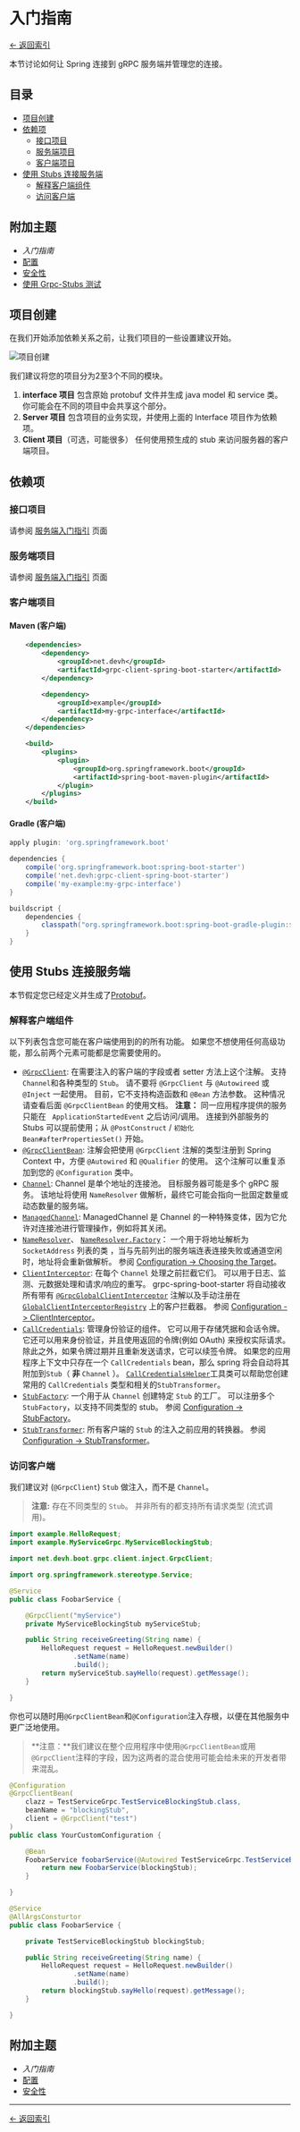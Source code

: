 # 入门指南

[<- 返回索引](../index.md)

本节讨论如何让 Spring 连接到 gRPC 服务端并管理您的连接。

## 目录 <!-- omit in toc -->

- [项目创建](#project-setup)
- [依赖项](#dependencies)
  - [接口项目](#interface-project)
  - [服务端项目](#server-project)
  - [客户端项目](#client-project)
- [使用 Stubs 连接服务端](#using-the-stubs-to-connect-to-the-server)
  - [解释客户端组件](#explaining-the-client-components)
  - [访问客户端](#accessing-the-client)

## 附加主题 <!-- omit in toc -->

- *入门指南*
- [配置](configuration.md)
- [安全性](security.md)
- [使用 Grpc-Stubs 测试](testing.md)

## 项目创建

在我们开始添加依赖关系之前，让我们项目的一些设置建议开始。

![项目创建](/grpc-spring-boot-starter/assets/images/client-project-setup.svg)

我们建议将您的项目分为2至3个不同的模块。

1. **interface 项目** 包含原始 protobuf 文件并生成 java model 和 service 类。 你可能会在不同的项目中会共享这个部分。
2. **Server 项目** 包含项目的业务实现，并使用上面的 Interface 项目作为依赖项。
3. **Client 项目**（可选，可能很多） 任何使用预生成的 stub 来访问服务器的客户端项目。

## 依赖项

### 接口项目

请参阅 [服务端入门指引](../server/getting-started.md#interface-project) 页面

### 服务端项目

请参阅 [服务端入门指引](../server/getting-started.md#server-project) 页面

### 客户端项目

#### Maven (客户端)

````xml
    <dependencies>
        <dependency>
            <groupId>net.devh</groupId>
            <artifactId>grpc-client-spring-boot-starter</artifactId>
        </dependency>

        <dependency>
            <groupId>example</groupId>
            <artifactId>my-grpc-interface</artifactId>
        </dependency>
    </dependencies>

    <build>
        <plugins>
            <plugin>
                <groupId>org.springframework.boot</groupId>
                <artifactId>spring-boot-maven-plugin</artifactId>
            </plugin>
        </plugins>
    </build>
````

#### Gradle (客户端)

````gradle
apply plugin: 'org.springframework.boot'

dependencies {
    compile('org.springframework.boot:spring-boot-starter')
    compile('net.devh:grpc-client-spring-boot-starter')
    compile('my-example:my-grpc-interface')
}

buildscript {
    dependencies {
        classpath("org.springframework.boot:spring-boot-gradle-plugin:${springBootVersion}")
    }
}

````

## 使用 Stubs 连接服务端

本节假定您已经定义并生成了[Protobuf](../server/getting-started.md#creating-the-grpc-service-definitions)。

### 解释客户端组件

以下列表包含您可能在客户端使用到的的所有功能。 如果您不想使用任何高级功能，那么前两个元素可能都是您需要使用的。

- [`@GrpcClient`](https://javadoc.io/page/net.devh/grpc-client-spring-boot-autoconfigure/latest/net/devh/boot/grpc/client/inject/GrpcClient.html): 在需要注入的客户端的字段或者 setter 方法上这个注解。 支持 `Channel`和各种类型的 `Stub`。 请不要将 `@GrpcClient` 与 `@Autowireed` 或 `@Inject` 一起使用。 目前，它不支持构造函数和 `@Bean` 方法参数。 这种情况请查看后面 `@GrpcClientBean` 的使用文档。 **注意：** 同一应用程序提供的服务只能在 ` ApplicationStartedEvent` 之后访问/调用。 连接到外部服务的 Stubs 可以提前使用；从 `@PostConstruct` / `初始化Bean#afterPropertiesSet()` 开始。
- [`@GrpcClientBean`](https://javadoc.io/page/net.devh/grpc-client-spring-boot-autoconfigure/latest/net/devh/boot/grpc/client/inject/GrpcClientBean.html): 注解会把使用 `@GrpcClient` 注解的类型注册到 Spring Context 中，方便 `@Autowired` 和 `@Qualifier` 的使用。 这个注解可以重复添加到您的 `@Configuration` 类中。
- [`Channel`](https://javadoc.io/page/io.grpc/grpc-all/latest/io/grpc/Channel.html): Channel 是单个地址的连接池。 目标服务器可能是多个 gRPC 服务。 该地址将使用 `NameResolver` 做解析，最终它可能会指向一批固定数量或动态数量的服务端。
- [`ManagedChannel`](https://javadoc.io/page/io.grpc/grpc-all/latest/io/grpc/ManagedChannel.html): ManagedChannel 是 Channel 的一种特殊变体，因为它允许对连接池进行管理操作，例如将其关闭。
- [`NameResolver`](https://javadoc.io/page/io.grpc/grpc-all/latest/io/grpc/NameResolver.html)、 [`NameResolver.Factory`](https://javadoc.io/page/io.grpc/grpc-all/latest/io/grpc/NameResolver.Factory.html)： 一个用于将地址解析为`SocketAddress` 列表的类 ，当与先前列出的服务端连表连接失败或通道空闲时，地址将会重新做解析。 参阅 [Configuration -> Choosing the Target](configuration.md#choosing-the-target)。
- [`ClientInterceptor`](https://javadoc.io/page/io.grpc/grpc-all/latest/io/grpc/ClientInterceptor.html): 在每个 `Channel` 处理之前拦截它们。 可以用于日志、监测、元数据处理和请求/响应的重写。 grpc-spring-boot-starter 将自动接收所有带有 [`@GrpcGlobalClientInterceptor`](https://javadoc.io/page/net.devh/grpc-client-spring-boot-autoconfigure/latest/net/devh/boot/grpc/client/interceptor/GrpcGlobalClientInterceptor.html) 注解以及手动注册在[`GlobalClientInterceptorRegistry`](https://javadoc.io/page/net.devh/grpc-client-spring-boot-autoconfigure/latest/net/devh/boot/grpc/client/interceptor/GlobalClientInterceptorRegistry.html) 上的客户拦截器。 参阅 [Configuration -> ClientInterceptor](configuration.md#clientinterceptor)。
- [`CallCredentials`](https://javadoc.io/page/io.grpc/grpc-all/latest/io/grpc/CallCredentials.html): 管理身份验证的组件。 它可以用于存储凭据和会话令牌。 它还可以用来身份验证，并且使用返回的令牌(例如 OAuth) 来授权实际请求。 除此之外，如果令牌过期并且重新发送请求，它可以续签令牌。 如果您的应用程序上下文中只存在一个 `CallCredentials` bean，那么 spring 将会自动将其附加到`Stub`（ **非** `Channel` ）。 [`CallCredentialsHelper`](https://javadoc.io/page/net.devh/grpc-client-spring-boot-autoconfigure/latest/net/devh/boot/grpc/client/security/CallCredentialsHelper.html)工具类可以帮助您创建常用的 `CallCredentials` 类型和相关的`StubTransformer`。
- [`StubFactory`](https://javadoc.io/page/net.devh/grpc-client-spring-boot-autoconfigure/latest/net/devh/boot/grpc/client/stubfactory/StubFactory.html): 一个用于从 `Channel` 创建特定 `Stub` 的工厂。 可以注册多个 `StubFactory`，以支持不同类型的 stub。 参阅 [Configuration -> StubFactory](configuration.md#stubfactory)。
- [`StubTransformer`](https://javadoc.io/page/net.devh/grpc-client-spring-boot-autoconfigure/latest/net/devh/boot/grpc/client/inject/StubTransformer.html): 所有客户端的 `Stub` 的注入之前应用的转换器。 参阅 [Configuration -> StubTransformer](configuration.md#stubtransformer)。

### 访问客户端

我们建议对 (`@GrpcClient`) `Stub` 做注入，而不是 `Channel`。

> **注意:** 存在不同类型的 `Stub`。 并非所有的都支持所有请求类型 (流式调用)。

````java
import example.HelloRequest;
import example.MyServiceGrpc.MyServiceBlockingStub;

import net.devh.boot.grpc.client.inject.GrpcClient;

import org.springframework.stereotype.Service;

@Service
public class FoobarService {

    @GrpcClient("myService")
    private MyServiceBlockingStub myServiceStub;

    public String receiveGreeting(String name) {
        HelloRequest request = HelloRequest.newBuilder()
                .setName(name)
                .build();
        return myServiceStub.sayHello(request).getMessage();
    }

}
````

你也可以随时用`@GrpcClientBean`和`@Configuration`注入存根，以便在其他服务中更广泛地使用。

> **注意：**我们建议在整个应用程序中使用`@GrpcClientBean`或用`@GrpcClient`注释的字段，因为这两者的混合使用可能会给未来的开发者带来混乱。

````java
@Configuration
@GrpcClientBean(
    clazz = TestServiceGrpc.TestServiceBlockingStub.class,
    beanName = "blockingStub",
    client = @GrpcClient("test")
)
public class YourCustomConfiguration {

    @Bean
    FoobarService foobarService(@Autowired TestServiceGrpc.TestServiceBlockingStub blockingStub) {
        return new FoobarService(blockingStub);
    }

}

@Service
@AllArgsConsturtor
public class FoobarService {

    private TestServiceBlockingStub blockingStub;

    public String receiveGreeting(String name) {
        HelloRequest request = HelloRequest.newBuilder()
                .setName(name)
                .build();
        return blockingStub.sayHello(request).getMessage();
    }

}
````

## 附加主题 <!-- omit in toc -->

- *入门指南*
- [配置](configuration.md)
- [安全性](security.md)

----------

[<- 返回索引](../index.md)
